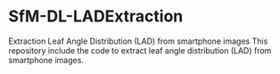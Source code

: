 # SfM-DL-LADExtraction
Extraction Leaf Angle Distribution (LAD) from smartphone images
This repository include the code to extract leaf angle distribution (LAD) from smartphone images. 
